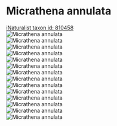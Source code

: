 
Micrathena annulata
===================
  
[iNaturalist taxon id: 810458](https://www.inaturalist.org/taxa/810458)  
![Micrathena annulata](https://inaturalist-open-data.s3.amazonaws.com/photos/243342547/medium.jpg)  
![Micrathena annulata](https://inaturalist-open-data.s3.amazonaws.com/photos/243342553/medium.jpg)  
![Micrathena annulata](https://inaturalist-open-data.s3.amazonaws.com/photos/243342556/medium.jpg)  
![Micrathena annulata](https://inaturalist-open-data.s3.amazonaws.com/photos/242260931/medium.jpg)  
![Micrathena annulata](https://inaturalist-open-data.s3.amazonaws.com/photos/242260940/medium.jpg)  
![Micrathena annulata](https://inaturalist-open-data.s3.amazonaws.com/photos/242260954/medium.jpg)  
![Micrathena annulata](https://inaturalist-open-data.s3.amazonaws.com/photos/242260961/medium.jpg)  
![Micrathena annulata](https://inaturalist-open-data.s3.amazonaws.com/photos/243342547/medium.jpg)  
![Micrathena annulata](https://inaturalist-open-data.s3.amazonaws.com/photos/243342553/medium.jpg)  
![Micrathena annulata](https://inaturalist-open-data.s3.amazonaws.com/photos/243342556/medium.jpg)  
![Micrathena annulata](https://inaturalist-open-data.s3.amazonaws.com/photos/242260931/medium.jpg)  
![Micrathena annulata](https://inaturalist-open-data.s3.amazonaws.com/photos/242260940/medium.jpg)  
![Micrathena annulata](https://inaturalist-open-data.s3.amazonaws.com/photos/242260954/medium.jpg)  
![Micrathena annulata](https://inaturalist-open-data.s3.amazonaws.com/photos/242260961/medium.jpg)